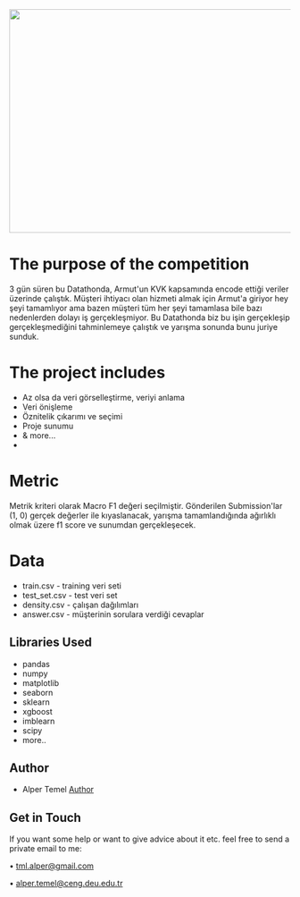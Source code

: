 <img src="images/customer-2.jpg" width=650px height=400px/>
<br/>

# The purpose of the competition

3 gün süren bu Datathonda, Armut'un KVK kapsamında encode ettiği veriler üzerinde çalıştık. Müşteri ihtiyacı olan hizmeti almak için Armut'a giriyor hey şeyi tamamlıyor ama bazen müşteri tüm her şeyi tamamlasa bile bazı nedenlerden dolayı iş gerçekleşmiyor. Bu Datathonda biz bu işin gerçekleşip gerçekleşmediğini tahminlemeye çalıştık ve yarışma sonunda bunu juriye sunduk. 

# The project includes

- Az olsa da veri görselleştirme, veriyi anlama
- Veri önişleme
- Öznitelik çıkarımı ve seçimi
- Proje sunumu
- & more...
- 
# Metric

Metrik kriteri olarak Macro F1 değeri seçilmiştir. Gönderilen Submission'lar (1, 0) gerçek değerler ile kıyaslanacak, yarışma tamamlandığında ağırlıklı olmak üzere f1 score ve sunumdan gerçekleşecek.

# Data

- train.csv - training veri seti
- test_set.csv - test veri set
- density.csv - çalışan dağılımları
- answer.csv - müşterinin sorulara verdiği cevaplar

## Libraries Used

- pandas
- numpy
- matplotlib
- seaborn
- sklearn
- xgboost
- imblearn
- scipy
- more..

## Author

- Alper Temel [Author](https://github.com/alpertml)

Get in Touch
-
If you want some help or want to give advice about it etc. feel free to send a private email to me:

• tml.alper@gmail.com

• alper.temel@ceng.deu.edu.tr
